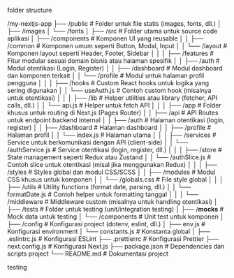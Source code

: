 folder structure

/my-nextjs-app
├── /public                   # Folder untuk file statis (images, fonts, dll.)
│   ├── /images
│   └── /fonts
│
├── /src                      # Folder utama untuk source code aplikasi
│   ├── /components           # Komponen UI yang reusable
│   │   ├── /common           # Komponen umum seperti Button, Modal, Input
│   │   └── /layout           # Komponen layout seperti Header, Footer, Sidebar
│   │
│   ├── /features             # Fitur modular sesuai domain bisnis atau halaman spesifik
│   │   ├── /auth             # Modul otentikasi (Login, Register)
│   │   ├── /dashboard        # Modul dashboard dan komponen terkait
│   │   └── /profile          # Modul untuk halaman profil pengguna
│   │
│   ├── /hooks                # Custom React hooks untuk logika yang sering digunakan
│   │   └── useAuth.js        # Contoh custom hook (misalnya untuk otentikasi)
│   │
│   ├── /lib                  # Helper utilities atau library (fetcher, API calls, dll.)
│   │   └── api.js            # Helper untuk fetch API
│   │
│   ├── /app                # Folder khusus untuk routing di Next.js (Pages Router)
│   │   ├── /api              # API Routes untuk endpoint backend internal
│   │   ├── /auth             # Halaman otentikasi (login, register)
│   │   ├── /dashboard        # Halaman dashboard
│   │   ├── /profile          # Halaman profil
│   │   └── index.js          # Halaman utama
│   │
│   ├── /services             # Service untuk berkomunikasi dengan API (client-side)
│   │   └── /authService.js   # Service otentikasi (login, register, dll.)
│   │
│   ├── /store                # State management seperti Redux atau Zustand
│   │   └── /authSlice.js     # Contoh slice untuk otentikasi (misal jika menggunakan Redux)
│   │
│   ├── /styles               # Styles global dan modul CSS/SCSS
│   │   ├── /modules          # Modul CSS khusus untuk komponen
│   │   └── /globals.css      # File style global
│   │
│   ├── /utils                # Utility functions (format date, parsing, dll.)
│   │   └── formatDate.js     # Contoh helper untuk formatting tanggal
│   │
│   └── /middleware           # Middleware custom (misalnya untuk handling otentikasi)
│
├── /tests                    # Folder untuk testing (unit/integration testing)
│   ├── /__mocks__            # Mock data untuk testing
│   └── /components           # Unit test untuk komponen
│
├── /config                   # Konfigurasi project (dotenv, eslint, dll.)
│   ├── env.js                # Konfigurasi environment
│   └── constants.js          # Konstanta global
│
├── .eslintrc.js              # Konfigurasi ESLint
├── .prettierrc               # Konfigurasi Prettier
├── next.config.js            # Konfigurasi Next.js
├── package.json              # Dependencies dan scripts project
└── README.md                 # Dokumentasi project


testing